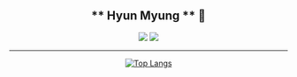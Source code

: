 <div align="center">

</br>

## ** Hyun Myung ** 🍻 
<a href="https://github.com/hyunmyungJaneLee"><img src="https://hits.seeyoufarm.com/api/count/incr/badge.svg?url=https%3A%2F%2Fgithub.com%2FhyunmyungJaneLee&count_bg=%23F35C85&title_bg=%23555555&icon=github.svg&icon_color=%23E7E7E7&title=GitHub&edge_flat=false"/></a> <a href="https://jane.github.io"><img src="https://img.shields.io/badge/Blog By Gatsby-663399?style=label&logo=Gatsby&logoColor=white"/></a>

---

[![Top Langs](https://github-readme-stats.vercel.app/api/top-langs/?username=hyunmyungJaneLee)](https://github.com/hyunmyungJaneLee/github-readme-stats)
</div>
